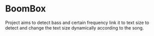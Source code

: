# BoomBox

Project aims to detect bass and certain frequency link it to text size to detect and change the text size dynamically according to the song.
